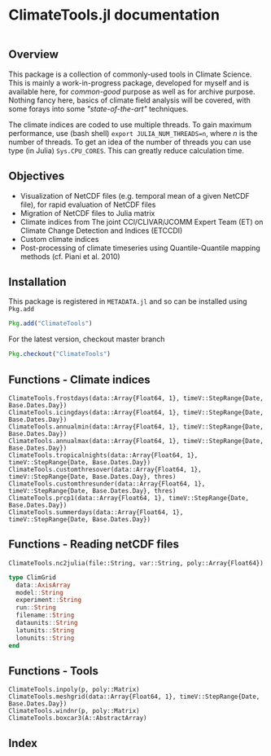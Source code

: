 # ClimateTools.jl documentation

```@contents
```

## Overview

This package is a collection of commonly-used tools in Climate Science. This is mainly a work-in-progress package, developed for myself and is available here, for _common-good_ purpose as well as for archive purpose. Nothing fancy here, basics of climate field analysis will be covered, with some forays into some _"state-of-the-art"_ techniques.

The climate indices are coded to use multiple threads. To gain maximum performance, use (bash shell) `export JULIA_NUM_THREADS=n`, where _n_ is the number of threads. To get an idea of the number of threads you can use type (in Julia) `Sys.CPU_CORES`. This can greatly reduce calculation time.

## Objectives

* Visualization of NetCDF files (e.g. temporal mean of a given NetCDF file), for rapid evaluation of NetCDF files
* Migration of NetCDF files to Julia matrix
* Climate indices from The joint CCl/CLIVAR/JCOMM Expert Team (ET) on Climate Change Detection and Indices (ETCCDI)
* Custom climate indices
* Post-processing of climate timeseries using Quantile-Quantile mapping methods (cf. Piani et al. 2010)

## Installation

This package is registered in `METADATA.jl` and so can be installed using `Pkg.add`

```julia
Pkg.add("ClimateTools")
```

For the latest version, checkout master branch

```julia
Pkg.checkout("ClimateTools")
```

## Functions - Climate indices

```@docs
ClimateTools.frostdays(data::Array{Float64, 1}, timeV::StepRange{Date, Base.Dates.Day})
ClimateTools.icingdays(data::Array{Float64, 1}, timeV::StepRange{Date, Base.Dates.Day})
ClimateTools.annualmin(data::Array{Float64, 1}, timeV::StepRange{Date, Base.Dates.Day})
ClimateTools.annualmax(data::Array{Float64, 1}, timeV::StepRange{Date, Base.Dates.Day})
ClimateTools.tropicalnights(data::Array{Float64, 1}, timeV::StepRange{Date, Base.Dates.Day})
ClimateTools.customthresover(data::Array{Float64, 1}, timeV::StepRange{Date, Base.Dates.Day}, thres)
ClimateTools.customthresunder(data::Array{Float64, 1}, timeV::StepRange{Date, Base.Dates.Day}, thres)
ClimateTools.prcp1(data::Array{Float64, 1}, timeV::StepRange{Date, Base.Dates.Day})
ClimateTools.summerdays(data::Array{Float64, 1}, timeV::StepRange{Date, Base.Dates.Day})
```

## Functions - Reading netCDF files

```@docs
ClimateTools.nc2julia(file::String, var::String, poly::Array{Float64})
```

```julia
type ClimGrid  
  data::AxisArray  
  model::String
  experiment::String
  run::String
  filename::String
  dataunits::String
  latunits::String
  lonunits::String
end
```



## Functions - Tools

```@docs
ClimateTools.inpoly(p, poly::Matrix)
ClimateTools.meshgrid(data::Array{Float64, 1}, timeV::StepRange{Date, Base.Dates.Day})
ClimateTools.windnr(p, poly::Matrix)
ClimateTools.boxcar3(A::AbstractArray)
```

## Index

```@index
```
